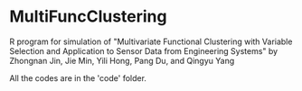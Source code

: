 # MultiFuncClustering
R program for simulation of "Multivariate Functional Clustering with Variable Selection and Application to Sensor Data from Engineering Systems"
by Zhongnan Jin, Jie Min, Yili Hong, Pang Du, and Qingyu Yang

All the codes are in the 'code' folder.